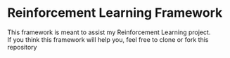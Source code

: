 # Reinforcement Learning Framework

This framework is meant to assist my Reinforcement Learning project.  
If you think this framework will help you, feel free to clone or fork this repository